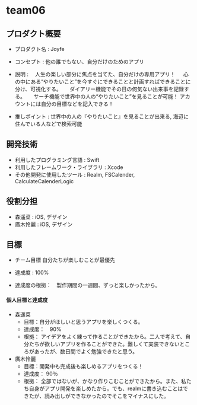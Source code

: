# team06

## プロダクト概要
- プロダクト名 : Joyfe

- コンセプト : 他の誰でもない、自分だけのためのアプリ

- 説明 : 
 　人生の楽しい部分に焦点を当てた、自分だけの専用アプリ！
　 心の中にある“やりたいこと”を今すぐにできることと計画すればできることに分け、可視化する。 
　 ダイアリー機能でその日の何気ない出来事を記録する。
　 サーチ機能で世界中の人の“やりたいこと”を見ることが可能！
   アカウントには自分の目標などを記入できる！


- 推しポイント : 世界中の人の『やりたいこと』を見ることが出来る, 海辺に住んでいる人などで検索可能


## 開発技術
- 利用したプログラミング言語 : Swift
- 利用したフレームワーク・ライブラリ : Xcode 
- その他開発に使用したツール : Realm, FSCalender, CalculateCalenderLogic

## 役割分担
- 森遥菜 : iOS, デザイン
- 廣木怜麗 : iOS, デザイン

## 目標
- チーム目標
自分たちが楽しむことが最優先
- 達成度 : 100%

- 達成度の根拠：　製作期間の一週間、ずっと楽しかったから。


#### 個人目標と達成度
- 森遥菜 
  - 目標：自分がほしいと思うアプリを楽しくつくる。 
  - 達成度：　90%
  - 根拠：  アイデアをよく練って作ることができたから。二人で考えて、自分たちが欲しいアプリを作ることができた。難しくて実装できないところがあったが、数日間でよく勉強できたと思う。
- 廣木怜麗
  - 目標：開発中も完成後も楽しめるアプリをつくる！ 
  - 達成度： 90％
  - 根拠： 全部ではないが、かなり作りこむことができたから。また、私たち自身がアプリ開発を楽しめたから。でも、realmに書き込むことはできたが、読み出しができなかったのでそこをマイナスにした。

